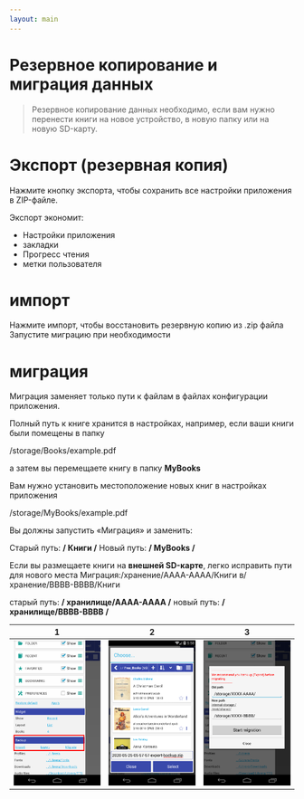 ```yaml
---
layout: main
---
```


# Резервное копирование и миграция данных

> Резервное копирование данных необходимо, если вам нужно перенести книги на новое устройство, в новую папку или на новую SD-карту.

# Экспорт (резервная копия)

Нажмите кнопку экспорта, чтобы сохранить все настройки приложения в ZIP-файле.

Экспорт экономит:

* Настройки приложения
* закладки
* Прогресс чтения
* метки пользователя
 
# импорт
Нажмите импорт, чтобы восстановить резервную копию из .zip файла
Запустите миграцию при необходимости

# миграция

Миграция заменяет только пути к файлам в файлах конфигурации приложения.

Полный путь к книге хранится в настройках, например, если ваши книги были помещены в папку

/storage/Books/example.pdf

а затем вы перемещаете книгу в папку **MyBooks**

Вам нужно установить местоположение новых книг в настройках приложения

/storage/MyBooks/example.pdf

Вы должны запустить «Миграция» и заменить:

Старый путь: **/ Книги /**
Новый путь: **/ MyBooks /**


Если вы размещаете книги на **внешней SD-карте**, легко исправить пути для нового места
Миграция:/хранение/AAAA-AAAA/Книги в/хранение/BBBB-BBBB/Книги

старый путь: **/ хранилище/AAAA-AAAA /**
новый путь: **/ хранилище/BBBB-BBBB /**

 
 

|1|2|3|
|-|-|-|
|![](1.png)|![](2.png)|![](3.png)|
